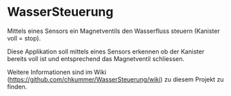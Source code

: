 # WasserSteuerung
Mittels eines Sensors ein Magnetventils den Wasserfluss steuern (Kanister voll = stop).

Diese Applikation soll mittels eines Sensors erkennen ob der Kanister bereits voll ist und 
entsprechend das Magnetventil schliessen. 

Weitere Informationen sind im Wiki (https://github.com/chkummer/WasserSteuerung/wiki) zu diesem Projekt zu finden.